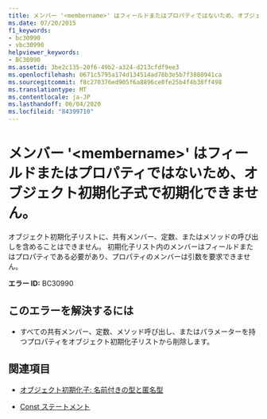 ```yaml
---
title: メンバー '<membername>' はフィールドまたはプロパティではないため、オブジェクト初期化子式で初期化できません。
ms.date: 07/20/2015
f1_keywords:
- bc30990
- vbc30990
helpviewer_keywords:
- BC30990
ms.assetid: 3be2c135-20f6-49b2-a324-d213cfdf9ee3
ms.openlocfilehash: 0671c5795a174d134514ad78b3e5b7f3880941ca
ms.sourcegitcommit: f8c270376ed905f6a8896ce0fe25b4f4b38ff498
ms.translationtype: MT
ms.contentlocale: ja-JP
ms.lasthandoff: 06/04/2020
ms.locfileid: "84399710"
---
```

# <a name="member-membername-cannot-be-initialized-in-an-object-initializer-expression-because-it-is-not-a-field-or-property"></a>メンバー '\<membername>' はフィールドまたはプロパティではないため、オブジェクト初期化子式で初期化できません。
オブジェクト初期化子リストに、共有メンバー、定数、またはメソッドの呼び出しを含めることはできません。 初期化子リスト内のメンバーはフィールドまたはプロパティである必要があり、プロパティのメンバーは引数を要求できません。  
  
 **エラー ID:** BC30990  
  
## <a name="to-correct-this-error"></a>このエラーを解決するには  
  
- すべての共有メンバー、定数、メソッド呼び出し、またはパラメーターを持つプロパティをオブジェクト初期化子リストから削除します。  
  
## <a name="see-also"></a>関連項目

- [オブジェクト初期化子: 名前付きの型と匿名型](../programming-guide/language-features/objects-and-classes/object-initializers-named-and-anonymous-types.md)

- [Const ステートメント](../language-reference/statements/const-statement.md)
